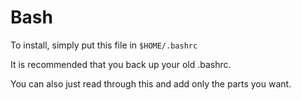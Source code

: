 # Bash

To install, simply put this file in `$HOME/.bashrc`

It is recommended that you back up your old .bashrc.

You can also just read through this and add  only the parts you want.
